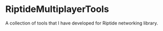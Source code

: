 # RiptideMultiplayerTools
A collection of tools that I have developed for Riptide networking library. 
